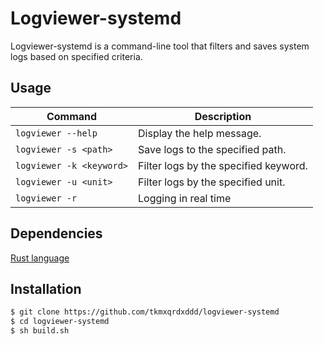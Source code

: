# Logviewer-systemd

Logviewer-systemd is a command-line tool that filters and saves system logs based on specified criteria.

## Usage


| Command | Description |
| --- | --- |
| `logviewer --help` | Display the help message. |
| `logviewer -s <path>` | Save logs to the specified path. |
| `logviewer -k <keyword>` | Filter logs by the specified keyword. |
| `logviewer -u <unit>` | Filter logs by the specified unit. |
| `logviewer -r` | Logging in real time |


## Dependencies

[Rust language](https://www.rust-lang.org/tools/install)

## Installation 
```bash
$ git clone https://github.com/tkmxqrdxddd/logviewer-systemd
$ cd logviewer-systemd
$ sh build.sh

